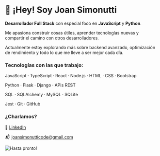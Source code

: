 <!-- 🌌 Joan Simonutti's GitHub README -->

<!-- Decoración opcional tipo ASCII -->
<!-- Podés agregar emojis, arte ASCII o dejarlo minimalista -->

# 👋 ¡Hey! Soy Joan Simonutti

**Desarrollador Full Stack** con especial foco en **JavaScript** y **Python**.  

Me apasiona construir cosas útiles, aprender tecnologías nuevas y compartir el camino con otros desarrolladores.

Actualmente estoy explorando más sobre backend avanzado, optimización de rendimiento y todo lo que me lleve a ser mejor cada día.

### Tecnologías con las que trabajo:

JavaScript · TypeScript · React · Node.js · HTML · CSS · Bootstrap

Python · Flask · Django · APIs REST

SQL · SQLAlchemy · MySQL · SQLite

Jest · Git · GitHub

### ¿Charlamos?

📎 [LinkedIn](https://www.linkedin.com/in/joansimonutti/)  

📬 joansimonutticode@gmail.com

![Hasta pronto!]([URL_del_GIF](https://tenor.com/es/view/ngoding-mulu-gif-1747207714643625346))
